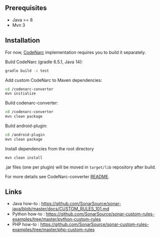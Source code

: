 ## Prerequisites

- Java >= 8
- Mvn 3

## Installation

For now, [CodeNarc](/codenarc-converter/CodeNarc/README.md) implementation requires you to build it separately.

Build CodeNarc (gradle 6.5.1, Java 14):

```sh
gradle build -x test 
```

Add custom CodeNarc to Maven dependencies:

```sh
cd /codenarc-converter
mvn initialize
```

Build codenarc-converter:

```sh
cd /codenarc-converter
mvn clean package
```

Build android-plugin:

```sh
cd /android-plugin
mvn clean package
```

Install dependencies from the root directory

```sh
mvn clean install
```


.jar files (one per plugin) will be moved in `target/lib` repository after build.

For more details see CodeNarc-converter [README](/codenarc-converter/README.md).

## Links
- Java how-to : https://github.com/SonarSource/sonar-java/blob/master/docs/CUSTOM_RULES_101.md
- Python how-to : https://github.com/SonarSource/sonar-custom-rules-examples/tree/master/python-custom-rules
- PHP how-to : https://github.com/SonarSource/sonar-custom-rules-examples/tree/master/php-custom-rules








